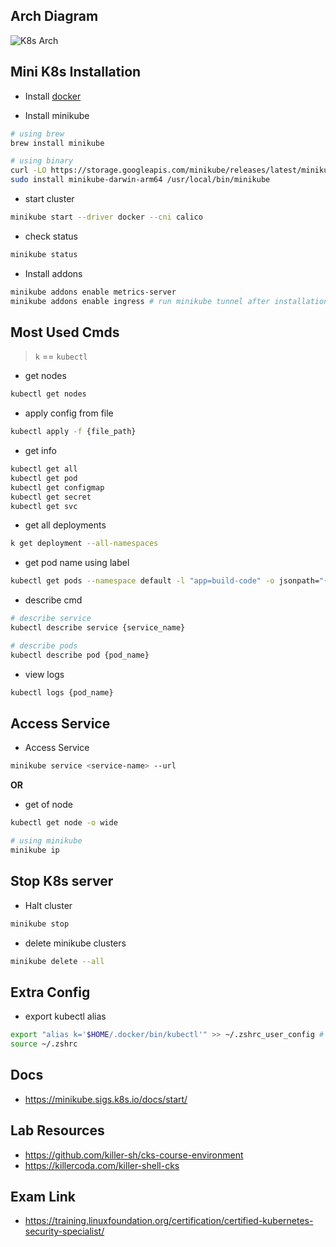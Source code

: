 ## Arch Diagram

![K8s Arch](https://kubernetes.io/images/docs/kubernetes-cluster-architecture.svg)

## Mini K8s Installation

* Install [docker](https://docs.docker.com/engine/install/) 

* Install minikube

```bash
# using brew
brew install minikube

# using binary
curl -LO https://storage.googleapis.com/minikube/releases/latest/minikube-darwin-arm64
sudo install minikube-darwin-arm64 /usr/local/bin/minikube
```

* start cluster

```bash
minikube start --driver docker --cni calico
```

* check status

```bash
minikube status
```

* Install addons
```bash
minikube addons enable metrics-server
minikube addons enable ingress # run minikube tunnel after installation
```

## Most Used Cmds

> `k` == `kubectl`

* get nodes

```bash
kubectl get nodes
```

* apply config from file

```bash
kubectl apply -f {file_path} 
```

* get info

```bash
kubectl get all
kubectl get pod
kubectl get configmap
kubectl get secret
kubectl get svc
```

* get all deployments

```bash
k get deployment --all-namespaces
```

* get pod name using label

```bash
kubectl get pods --namespace default -l "app=build-code" -o jsonpath="{.items[0].metadata.name}" # -l: label
```

* describe cmd

```bash
# describe service
kubectl describe service {service_name}

# describe pods
kubectl describe pod {pod_name}
```

* view logs

```bash
kubectl logs {pod_name}
```

## Access Service 

* Access Service

```bash
minikube service <service-name> --url
```

**OR** 

* get of node

```bash
kubectl get node -o wide

# using minikube
minikube ip
```

## Stop K8s server

* Halt cluster

```bash
minikube stop
```


* delete minikube clusters

```bash
minikube delete --all
```

## Extra Config

* export kubectl alias 

```bash
export "alias k='$HOME/.docker/bin/kubectl'" >> ~/.zshrc_user_config # this file is sourced in ~/.zshrc
source ~/.zshrc
```

## Docs

* https://minikube.sigs.k8s.io/docs/start/

## Lab Resources

* https://github.com/killer-sh/cks-course-environment
* https://killercoda.com/killer-shell-cks

## Exam Link

* https://training.linuxfoundation.org/certification/certified-kubernetes-security-specialist/

